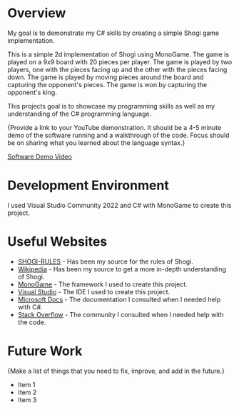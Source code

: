 # Overview

My goal is to demonstrate my C# skills by creating a simple Shogi game implementation.

This is a simple 2d implementation of Shogi using MonoGame. The game is played on a 9x9 board with 20 pieces per player. The game is played by two players, one with the pieces facing up and the other with the pieces facing down. The game is played by moving pieces around the board and capturing the opponent's pieces. The game is won by capturing the opponent's king.

This projects goal is to showcase my programming skills as well as my understanding of the C# programming language.

{Provide a link to your YouTube demonstration. It should be a 4-5 minute demo of the software running and a walkthrough of the code. Focus should be on sharing what you learned about the language syntax.}

[Software Demo Video](http://youtube.link.goes.here)

# Development Environment

I used Visual Studio Community 2022 and C# with MonoGame to create this project.

# Useful Websites

- [SHOGI-RULES](http://www.shogi.ricoh/rules/erules.html) - Has been my source for the rules of Shogi.
- [Wikipedia](https://en.wikipedia.org/wiki/Shogi) - Has been my source to get a more in-depth understanding of Shogi.
- [MonoGame](https://www.monogame.net/) - The framework I used to create this project.
- [Visual Studio](https://visualstudio.microsoft.com/) - The IDE I used to create this project.
- [Microsoft Docs](https://docs.microsoft.com/en-us/dotnet/csharp/) - The documentation I consulted when I needed help with C#.
- [Stack Overflow](https://stackoverflow.com/) - The community I consulted when I needed help with the code.

# Future Work

{Make a list of things that you need to fix, improve, and add in the future.}

- Item 1
- Item 2
- Item 3